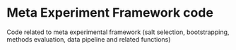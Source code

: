 # Meta Experiment Framework code 

Code related to meta experimental framework (salt selection, bootstrapping, methods evaluation, data pipeline and related functions)